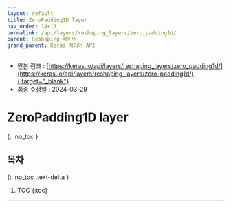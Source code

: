 ```yaml
---
layout: default
title: ZeroPadding1D layer
nav_order: 14+11
permalink: /api/layers/reshaping_layers/zero_padding1d/
parent: Reshaping 레이어
grand_parent: Keras 레이어 API
---
```


* 원본 링크 : [https://keras.io/api/layers/reshaping_layers/zero_padding1d/](https://keras.io/api/layers/reshaping_layers/zero_padding1d/){:target="_blank"}
* 최종 수정일 : 2024-03-29

# ZeroPadding1D layer
{: .no_toc }

## 목차
{: .no_toc .text-delta }

1. TOC
{:toc}

---
